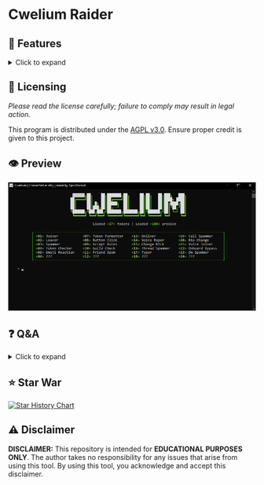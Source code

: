 # Cwelium Raider

## 👾 Features
<details>
<summary>Click to expand</summary>

- Fully request-based Raider
- HTTP & HTTPS proxy support
- Multi-threading support
- Joiner
- Leaver
- Spammer
- Token Checker
- Reactor
- Voice Raper
- Token Formatter
- Button Click
- Accept Rules
- Guild Check
- Bio Changer
- Onliner
- Voice Joiner
- Change Nickname
- Thread Spammer
- Typer
- Onboarding Bypass
- Call Spammer
- Mass DM
- Mass Report

</details>

## 📝 Licensing
*Please read the license carefully; failure to comply may result in legal action.*

This program is distributed under the [AGPL v3.0](https://github.com/Tips-Discord/Cwelium/blob/main/LICENSE). Ensure proper credit is given to this project.

## 👁 Preview
<p align="center">
  <img src="https://raw.githubusercontent.com/Tips-Discord/Tips-Discord/refs/heads/main/image.png" alt="Cwelium Preview">
</p>

## ❓ Q&A
<details>
<summary>Click to expand</summary>

- **Which version of the Discord API does Cwelium Raider use?**
  - Cwelium Raider utilizes Discord API version 9 (v9).
  
- **What themes/colors are available?**
  - Available colors include green, red, yellow, magenta, blue, cyan, gray, white, pink, light blue, brown, black, aqua, purple, lime, orange, indigo, violet, gold, silver, teal, navy, olive, maroon, coral, salmon, khaki, and orchid.
  
- **What proxy format should I use?**
  - Use `username:password@proxy3.example.com:8080` or `example.com:8080`.
  
- **What is Cwelium?**
  - Cwelium is a Discord raiding tool designed for raiding on Discord. It supports HTTP and HTTPS proxies, multi-threading, and includes features like joining and leaving servers, spamming, token checking, mass DMing, and more. It utilizes Discord API v9.

</details>

## ⭐ Star War
[![Star History Chart](https://api.star-history.com/svg?repos=Tips-Discord/Cwelium,R3CI/Lime-lite&theme=dark)](https://api.star-history.com/svg?repos=Tips-Discord/Cwelium,R3CI/Lime-lite)

## ⚠️ Disclaimer
**DISCLAIMER:** This repository is intended for **EDUCATIONAL PURPOSES ONLY**. The author takes no responsibility for any issues that arise from using this tool. By using this tool, you acknowledge and accept this disclaimer.
